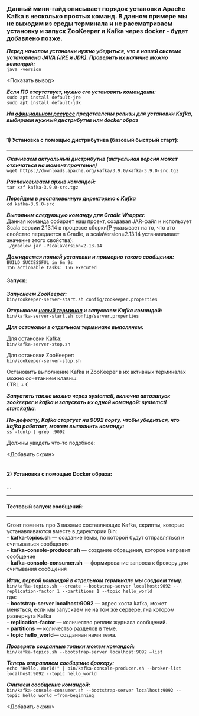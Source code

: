 ### Данный мини-гайд описывает порядок установки Apache Kafka в несколько простых команд. В данном примере мы не выходим из среды терминала и не рассматриваем установку и запуск ZooKeeper и Kafka через docker - будет добавлено позже.

***Перед началом установки нужно убедиться, что в нашей системе установлена JAVA (JRE и JDK). Проверить их наличие можно командой:***  
```java -version```  

<Показать вывод>

***Если ПО отсутствует, нужно его установить командами:***  
```sudo apt install default-jre```  
```sudo apt install default-jdk```   

***На [официальном ресурсе](https://kafka.apache.org/downloads) представлены релизы для установки Kafka, выбираем нужный дистрибутив или docker образ***  
<br>

#### 1) Установка с помощью дистрибутива (базовый быстрый старт):    
---

***Скачиваем актуальный дистрибутив (актуальная версия может отличаться на момент прочтения)***  
```wget https://downloads.apache.org/kafka/3.9.0/kafka-3.9.0-src.tgz```

***Распаковываем архив командой:***  
```tar xzf kafka-3.9.0-src.tgz```

***Перейдем в распакованную директорию с Kafka***  
```cd kafka-3.9.0-src```


***Выполним следующую команду для Gradle Wrapper.***  
Данная команда собирает наш проект, создавая JAR-файл и использует Scala версии 2.13.14 в процессе сборки(P указывает на то, что это свойство передается в Gradle, а scalaVersion=2.13.14 устанавливает значение этого свойства):  
```./gradlew jar -PscalaVersion=2.13.14```

***Дожидаемся полной установки и примерно такого сообщения:***  
```BUILD SUCCESSFUL in 6m 9s```  
```156 actionable tasks: 156 executed```  

#### Запуск:

***Запускаем ZooKeeper:***  
```bin/zookeeper-server-start.sh config/zookeeper.properties```  

***Открываем <ins>новый терминал</ins> и запускаем Kafka командой:***  
```bin/kafka-server-start.sh config/server.properties```

***Для остановки в отдельном терминале выполянем:***  

  Для остановки Kafka:  
  ```bin/kafka-server-stop.sh```  
  
  Для остановки ZooKeeper:  
  ```bin/zookeeper-server-stop.sh```

  Остановить выполнение Kafka и ZooKeeper в их активных терминалах можно сочетанием клавиш:   
  <kbd>CTRL</kbd> + <kbd>C</kbd>
  
***Запустить также можно через systemctl, включив автозапуск zookeeper и kafka и запускать их одной командой: systemctl start kafka.*** 


***По-дефолту, Kafka стартует на 9092 порту, чтобы убедиться, что kafka работает, можем выполнить команду:***  
```ss -tunlp | grep :9092```

Должны увидеть что-то подобное:

<Добавить скрин>
<br><br>

#### 2) Установка с помощью Docker образа:<dt>
...  
___

#### Тестовый запуск сообщений:  
___
 
Стоит помнить про 3 важные составляющие Kafka, скрипты, которые устанавливаются вместе в директории Bin:  
    - __kafka-topics.sh__ — создание темы, по которой будут отправляться и считываться сообщения  
    - __kafka-console-producer.sh__ — создание обращения, которое направит сообщение  
    - __kafka-console-consumer.sh__ — формирование запроса к брокеру для считывания сообщения   
    
***Итак, первой командой <int>в отдельном терминале</int> мы создаем тему:***  
```bin/kafka-topics.sh --create --bootstrap-server localhost:9092 --replication-factor 1 --partitions 1 --topic hello_world```  
где:  
    - __bootstrap-server localhost:9092__ — адрес хоста kafka, может меняться, если мы запускаем не на том же сервере, гна котором развернута Kafka  
    - __replication-factor__ — количество реплик журнала сообщений.  
    - __partitions__ — количество разделов в теме.  
    - __topic hello_world__— созданная нами тема.  
    
***Проверить созданные топики можем командой:***  
```bin/kafka-topics.sh --bootstrap-server localhost:9092 —list```  

***Теперь отправляем сообщение брокеру:***  
```echo "Hello, World!" | bin/kafka-console-producer.sh --broker-list localhost:9092 --topic hello_world```

***Считаем сообщение командой:***  
```bin/kafka-console-consumer.sh --bootstrap-server localhost:9092 --topic hello_world —from-beginning```  

<Добавить скрин>

